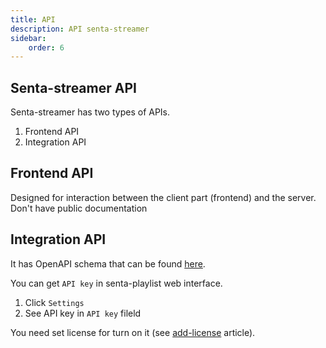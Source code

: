 ```yaml
---
title: API 
description: API senta-streamer
sidebar:
    order: 6
---
```

## Senta-streamer API

Senta-streamer has two types of APIs.

1. Frontend API
1. Integration API

## Frontend API

Designed for interaction between the client part (frontend) and the server. Don't have public documentation

## Integration API

It has OpenAPI schema that can be found [here](/en/senta/getting-started/installation).

You can get `API key` in senta-playlist web interface. 

1. Click `Settings`
2. See API key in `API key` fileld

You need set license for turn on it (see [add-license](/en/senta/getting-started/add-license) article).
